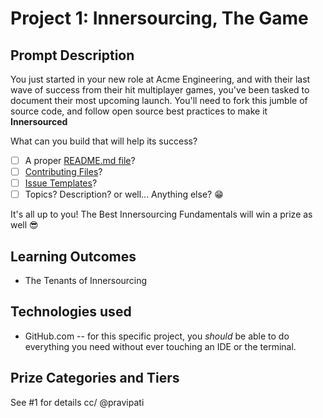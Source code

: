 # Project 1: Innersourcing, The Game

## Prompt Description
You just started in your new role at Acme Engineering, and with their last wave of success from their hit multiplayer games, you've been tasked to document their most upcoming launch. You'll need to fork this jumble of source code, and follow open source best practices to make it **Innersourced**

What can you build that will help its success?
- [ ] A proper [README.md file](https://help.github.com/en/articles/about-readmes)?
- [ ] [Contributing Files](https://help.github.com/en/articles/setting-guidelines-for-repository-contributors)?
- [ ] [Issue Templates](https://help.github.com/en/articles/about-issue-and-pull-request-templates)?  
- [ ] Topics? Description? or well... Anything else? 😁

It's all up to you! The Best Innersourcing Fundamentals will win a prize as well 😎

## Learning Outcomes
- The Tenants of Innersourcing

## Technologies used
- GitHub.com -- for this specific project, you _should_ be able to do everything you need without ever touching an IDE or the terminal.

## Prize Categories and Tiers
See #1 for details cc/ @pravipati 
